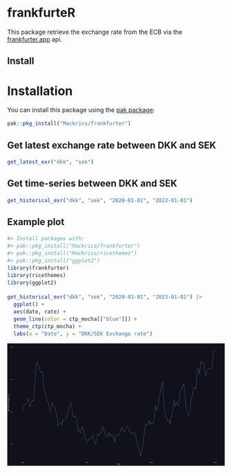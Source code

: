 # frankfurteR

This package retrieve the exchange rate from the ECB via the
[frankfurter.app](https://frankfurter.app) api.

## Install

# Installation

You can install this package using the [pak package](https://pak.r-lib.org/):

```R
pak::pkg_install("Mackrics/frankfurter")
```

## Get latest exchange rate between DKK and SEK

```r
get_latest_exr("dkk", "sek")
```

## Get time-series between DKK and SEK

```r
get_historical_exr("dkk", "sek", "2020-01-01", "2022-01-01")
```
## Example plot

```r
#> Install packages with:
#> pak::pkg_install("Mackrics/frankfurter")
#> pak::pkg_install("Mackrics/ricethemes")
#> pak::pkg_install("ggplot2")
library(frankfurter)
library(ricethemes)
library(ggplot2)

get_historical_exr("dkk", "sek", "2020-01-01", "2023-01-01") |>
  ggplot() +
  aes(date, rate) +
  geom_line(color = ctp_mocha[["blue"]]) +
  theme_ctp(ctp_mocha) +
  labs(x = "Date", y = "DKK/SEK Exchange rate")
```

![Example output](./example.svg)
